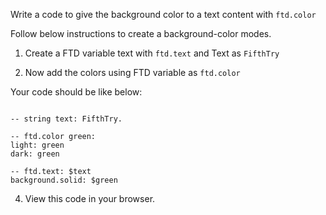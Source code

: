 Write a code to give the background color to a text content with `ftd.color`

Follow below instructions to create a background-color modes.

1. Create a FTD variable text with `ftd.text` and Text as `FifthTry`

2. Now add the colors using FTD variable as `ftd.color`

Your code should be like below:

```

-- string text: FifthTry.

-- ftd.color green:
light: green
dark: green

-- ftd.text: $text
background.solid: $green

```

4. View this code in your browser.
